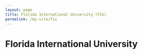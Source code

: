 ```yaml
---
layout: page
title: Florida International University (FIU)
permalink: /my-site/fiu
---
```

# Florida International University

